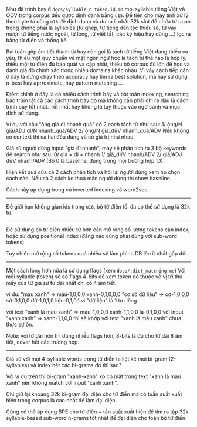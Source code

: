 Như đã trình bày ở `docs/syllable_n_token.id.md` mọi syllable tiếng Việt và OOV trong corpus đều được định danh bằng `u15`. Để tiện cho máy tính xử lý theo byte ta dùng `u16` để định danh và dư ra ít nhất 32k slot để chứa từ quan trọng không phải là syllables (từ ghép, từ tiếng dân tộc thiểu số, từ vay mượn từ tiếng nước ngoài, từ lóng, từ viết tắt, các ký hiệu hay dùng ...) lọc ra bằng từ điển và thống kê.

Bài toán gộp âm tiết thành từ hay còn gọi là tách từ tiếng Việt đang thiếu và yếu, thiếu một quy chuẩn về mặt ngôn ngữ học là tách từ thế nào là hợp lý, thiếu một từ điển đủ bao quát và cập nhật, thiếu bộ corpus đủ lớn để học và đánh giá độ chính xác trong nhiều domains khác nhau. Vì vậy cách tiếp cận ở đây là đừng chạy theo accuracy hay tìm ra best solution, mà hãy sử dụng n-best hay aprroximate, hay pattern matching ...

Điểm chính ở đây là có nhiều cách trình bày và bài toán indexing, searching bao trùm tất cả các cách trình bày đó mà không cần phải chỉ ra đâu là cách trình bày tốt nhất. Tốt nhất hay không là tuỳ thuộc vào ngữ cảnh và mục đích sử dụng.

Ví dụ với câu "ông già đi nhanh quá" có 2 cách tách từ như sau:
1/ ông/N già/ADJ đi/N nhanh_quá/ADV
2/ ông/N già_đi/V nhanh_quá/ADV
Nếu không có context thì cả hai đều đúng và có giá trị như nhau.

Giả sử người dùng input "già đi nhanh", máy sẽ phân tích ra 3 bộ keywords để search như sau:
0/ già + đi + nhanh
1/ già_đi/V nhanh/ADV
2/ già/ADJ đi/V nhanh/ADV
(Bộ 0 là baseline, đúng trong mọi trường hợp :D)

Hiện kết quả của cả 2 cách phân tích và hỏi lại người dùng xem họ chọn cách nào. Nếu cả 2 cách ko thoả mãn người dùng thì show baseline.

Cách này áp dụng trong cả inverted indexing và word2vec.

- - -

Để giới hạn không gian ids trong `u16`, bộ từ điển tối đa có thể sử dụng là 32k từ.

- - -

Để sử dụng bộ từ điển nhiều từ hơn cần mở rộng số lượng tokens cần index, hoặc sử dụng positional index (đằng nào cũng phải dùng với sub-word tokens).

Tuy nhiên mở rộng số tokens quá nhiều sẽ làm phình DB lên ít nhất gấp đôi.

- - -

Một cách lỏng hơn nữa là sử dụng flags (xem `docs/.dict_matching.md`)
Với mỗi syllable (token) sẽ có flags 4-bits để xem token đó thuộc về vị trí thứ mấy của từ giả sử từ dài nhất chỉ có 4 âm tiết.

ví dụ:
"màu xanh" => màu-1,0,0,0 xanh-0,1,0,0,0
"cơ sở dữ liệu" => cơ-1,0,0,0 sở-0,1,0,0 dữ-1,0,1,0 liệu-0,1,0,1 vì "dữ liệu" là 1 từ riêng

với text "xanh lá màu xanh" => màu-1,0,0,0 xanh-1,1,0,0 lá-0,1,0,0
với input "xanh xanh" => xanh-1,1,0,0 thì sẽ khớp với text "xanh lá màu xanh" chưa thực sự ổn.

Note: với từ dài hơn thì dùng nhiều flags hơn, 8-bits là đủ cho từ dài 8 âm tiết, cover hết các trường hợp.

- - -

Giả sử với mọi 4-syllable words trong từ điển ta liệt kê mọi bi-gram (2-syllables) và index hết các bi-grams đó thì sao?

Với ví dụ trên thì bi-gram "xanh-xanh" ko có mặt trong text "xanh lá màu xanh" nên không match với input "xanh xanh".

Chỉ giữ lại khoảng 32k bi-gram đại diện cho từ điển mà có tuần suất xuất hiện trong corpus là cao nhất để làm đại diện.

Cũng có thể áp dụng BPE cho từ điển + tần suất xuất hiện để tìm ra tập 32k syllable-based sub-word n-grams tốt nhất để đại diện cho toàn bộ từ điển.